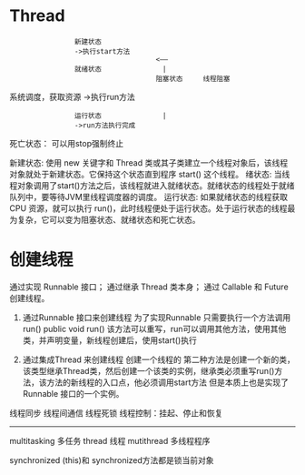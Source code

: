 
# Thread
                    新建状态
                    ->执行start方法
                                        <——
                    就绪状态               |
                                        阻塞状态     线程阻塞
 系统调度，获取资源   ->执行run方法

                    运行状态               |   
                    ->run方法执行完成

死亡状态： 可以用stop强制终止


新建状态:
使用 new 关键字和 Thread 类或其子类建立一个线程对象后，该线程对象就处于新建状态。它保持这个状态直到程序 start() 这个线程。
绪状态:
当线程对象调用了start()方法之后，该线程就进入就绪状态。就绪状态的线程处于就绪队列中，要等待JVM里线程调度器的调度。
运行状态:
如果就绪状态的线程获取 CPU 资源，就可以执行 run()，此时线程便处于运行状态。处于运行状态的线程最为复杂，它可以变为阻塞状态、就绪状态和死亡状态。


# 创建线程
通过实现 Runnable 接口；
通过继承 Thread 类本身；
通过 Callable 和 Future 创建线程。


1. 通过Runnable 接口来创建线程
为了实现Runnable 只需要执行一个方法调用run()
public void run()
该方法可以重写，run可以调用其他方法，使用其他类，并声明变量，新线程创建后，使用start()执行

2. 通过集成Thread 来创建线程
创建一个线程的 第二种方法是创建一个新的类，该类型继承Thread类，然后创建一个该类的实例，继承类必须重写run()方法，该方法的新线程的入口点，他必须调用start方法
但是本质上也是实现了 Runnable 接口的一个实例。

线程同步
线程间通信
线程死锁
线程控制：挂起、停止和恢复


----------------------------------------------------------------
multitasking 多任务
thread 线程
mutithread 多线程程序


synchronized (this)和 synchronized方法都是锁当前对象